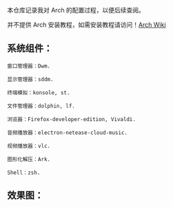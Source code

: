 本仓库记录我对 Arch 的配置过程，以便后续查阅。

并不提供 Arch 安装教程，如需安装教程请访问！[Arch Wiki](https://wiki.archlinux.org/index.php/installation_guide)

## 系统组件：

	窗口管理器：Dwm.

	显示管理器：sddm.

	终端模拟：konsole, st.

	文件管理器：dolphin, lf.

	浏览器：Firefox-developer-edition, Vivaldi.

	音频播放器：electron-netease-cloud-music.

	视频播放器：vlc.

	图形化解压：Ark.

	Shell：zsh.

## 效果图：


